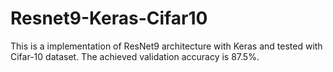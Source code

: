 # Resnet9-Keras-Cifar10

This is a implementation of ResNet9 architecture with Keras and tested with Cifar-10 dataset. The achieved validation accuracy is 87.5%.
